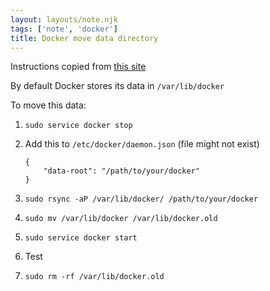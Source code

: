 ```yaml
---
layout: layouts/note.njk
tags: ['note', 'docker']
title: Docker move data directory
---
```


Instructions copied from [this site](https://www.guguweb.com/2019/02/07/how-to-move-docker-data-directory-to-another-location-on-ubuntu/)


By default Docker stores its data in `/var/lib/docker`

To move this data:

1. `sudo service docker stop`
1. Add this to `/etc/docker/daemon.json` (file might not exist)

       {
           "data-root": "/path/to/your/docker"
       }

1. `sudo rsync -aP /var/lib/docker/ /path/to/your/docker`
1. `sudo mv /var/lib/docker /var/lib/docker.old`
1. `sudo service docker start`
1. Test
1. `sudo rm -rf /var/lib/docker.old`
